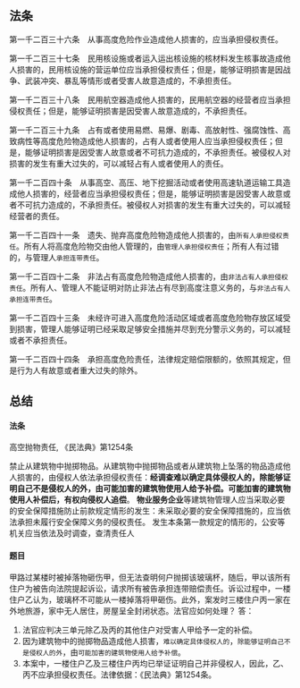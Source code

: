 ## 法条
第一千二百三十六条　从事高度危险作业造成他人损害的，应当承担侵权责任。

第一千二百三十七条　民用核设施或者运入运出核设施的核材料发生核事故造成他人损害的，民用核设施的营运单位应当承担侵权责任；但是，能够证明损害是因战争、武装冲突、暴乱等情形或者受害人故意造成的，不承担责任。

第一千二百三十八条　民用航空器造成他人损害的，民用航空器的经营者应当承担侵权责任；但是，能够证明损害是因受害人故意造成的，不承担责任。

第一千二百三十九条　占有或者使用易燃、易爆、剧毒、高放射性、强腐蚀性、高致病性等高度危险物造成他人损害的，占有人或者使用人应当承担侵权责任；但是，能够证明损害是因受害人故意或者不可抗力造成的，不承担责任。被侵权人对损害的发生有重大过失的，可以减轻占有人或者使用人的责任。

第一千二百四十条　从事高空、高压、地下挖掘活动或者使用高速轨道运输工具造成他人损害的，经营者应当承担侵权责任；但是，能够证明损害是因受害人故意或者不可抗力造成的，不承担责任。被侵权人对损害的发生有重大过失的，可以减轻经营者的责任。

第一千二百四十一条　遗失、抛弃高度危险物造成他人损害的，由`所有人承担侵权责任`。所有人将高度危险物交由他人管理的，由`管理人承担侵权责任`；所有人有过错的，与管理人`承担连带责任`。

第一千二百四十二条　非法占有高度危险物造成他人损害的，由`非法占有人承担侵权责任`。所有人、管理人不能证明对防止非法占有尽到高度注意义务的，与`非法占有人承担连带责任`。

第一千二百四十三条　未经许可进入高度危险活动区域或者高度危险物存放区域受到损害，管理人能够证明已经采取足够安全措施并尽到充分警示义务的，可以减轻或者不承担责任。

第一千二百四十四条　承担高度危险责任，法律规定赔偿限额的，依照其规定，但是行为人有故意或者重大过失的除外。


## 总结


#### 法条
高空抛物责任, 《民法典》第1254条

禁止从建筑物中抛掷物品。从建筑物中抛掷物品或者从建筑物上坠落的物品造成他人损害的，由侵权人依法承担侵权责任：**经调查难以确定具体侵权人的，除能够证明自己不是侵权人的外，由可能加害的建筑物使用人给予补偿。可能加害的建筑物使用人补偿后，有权向侵权人追偿**。
**物业服务企业**等建筑物管理人应当采取必要的安全保障措施防止前款规定情形的发生：未采取必要的安全保障措施的，应当依法承担未履行安全保障义务的侵权责任。
发生本条第一款规定的情形的，公安等机关应当依法及时调查，查清责任人



#### 题目
甲路过某楼时被掉落物砸伤甲，但无法查明何户抛掷该玻璃杯，随后，甲以该所有住户为被告向法院提起诉讼，请求所有被告承担连带赔偿责任。诉讼过程中，一楼住户乙认为，玻璃杯不可能从一楼掉落将甲砸伤。此外，案发时三楼住户丙一家在外地旅游，家中无人居住，房屋呈全封闭状态。法官应如何处理？
答：
1. 法官应判决三单元除乙及丙的其他住户对受害人甲给予一定的补偿。
2. 因为建筑物中的抛掷物品造成他人损害，`难以确定具体侵权人的`，`除能够证明自己不是侵权人的外`，由`可能加害的建筑物使用人给予补偿`。
3. 本案中，一楼住户乙及三楼住户丙均已举证证明自己并非侵权人，因此，乙、丙不应承担侵权责任。法律依据：《民法典》第1254条。


